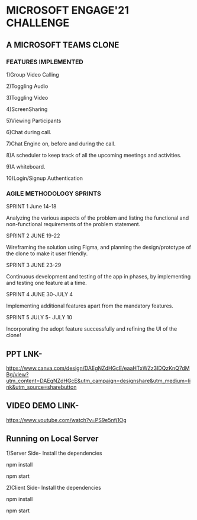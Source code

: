 # MICROSOFT ENGAGE'21 CHALLENGE
## A MICROSOFT TEAMS CLONE
### FEATURES IMPLEMENTED

1)Group Video Calling

2)Toggling Audio 

3)Toggling Video

4)ScreenSharing

5)Viewing Participants

6)Chat during call.

7)Chat Engine on, before and during the call.

8)A scheduler to keep track of all the upcoming meetings and activities.

9)A whiteboard.

10)Login/Signup Authentication

### AGILE METHODOLOGY SPRINTS

SPRINT 1
June 14-18

Analyzing the various aspects of the problem and listing the functional and non-functional requirements of the problem statement.

SPRINT 2
JUNE 19-22

Wireframing the solution using Figma, and planning the design/prototype of the clone to make it user friendly.

SPRINT 3
JUNE 23-29

Continuous development and testing of the app in phases, by implementing and testing one feature at a time.

SPRINT 4
JUNE 30-JULY 4

Implementing additional features apart from the mandatory features.

SPRINT 5
JULY 5-
JULY 10

Incorporating the adopt feature successfully and refining the UI of the clone!

## PPT LNK-
https://www.canva.com/design/DAEgNZdHGcE/eaaHTxWZz3lDQzKnQ7dMBg/view?utm_content=DAEgNZdHGcE&utm_campaign=designshare&utm_medium=link&utm_source=sharebutton

## VIDEO DEMO LINK-
https://www.youtube.com/watch?v=PS9e5nfj1Og

## Running on Local Server

1)Server Side- Install the dependencies

npm install  

npm start

2)Client Side- Install the dependencies

npm install

npm start

